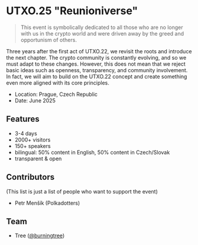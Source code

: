 # UTXO.25 "Reunioniverse"

> This event is symbolically dedicated to all those who are no longer with us in the crypto world and were driven away by the greed and opportunism of others.

Three years after the first act of UTXO.22, we revisit the roots and introduce the next chapter. The crypto community is constantly evolving, and so we must adapt to these changes. However, this does not mean that we reject basic ideas such as openness, transparency, and community involvement. In fact, we will aim to build on the UTXO.22 concept and create something even more aligned with its core principles.

* Location: Prague, Czech Republic
* Date: June 2025

## Features

* 3-4 days
* 2000+ visitors
* 150+ speakers
* bilingual: 50% content in English, 50% content in Czech/Slovak
* transparent & open

## Contributors
(This list is just a list of people who want to support the event)

* Petr Menšík (Polkadotters)

## Team

* Tree ([@burningtree](https://github.com/burningtree))
